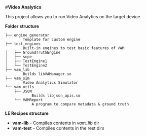 #**Video Analytics**

This project allows you to run Video Analytics on the target device.

**Folder structure**

    ├── engine_generator
            Template for custom engine
    ├── test_engines
            Built-in engines to test basic features of VAM
    │   ├── GroundTruthEngine
    │   ├── snpe
    │   ├── TestEngine1
    │   └── TestEngine2
    ├── vam_lib
            Builds libVAManager.so
    ├── vam_sim
            Video Analytics Simulator
    └── vam_utils
        ├── JSON
                Builds libjson_apis.so
        └── VAMReport
                A program to compare metadata & ground truth

**LE Recipes structure**

* **vam-lib** - Compiles contents in *vam_lib* dir
* **vam-test** - Compiles contents in the rest dirs